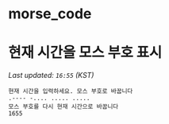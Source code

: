 # morse_code
# 현재 시간을 모스 부호 표시
<!-- MORSE_TIME_START -->
_Last updated: `16:55` (KST)_

```
현재 시간을 입력하세요. 모스 부호로 바꿉니다
.---- -.... ..... .....
모스 부호를 다시 현재 시간으로 바꿉니다
1655
```
<!-- MORSE_TIME_END -->
